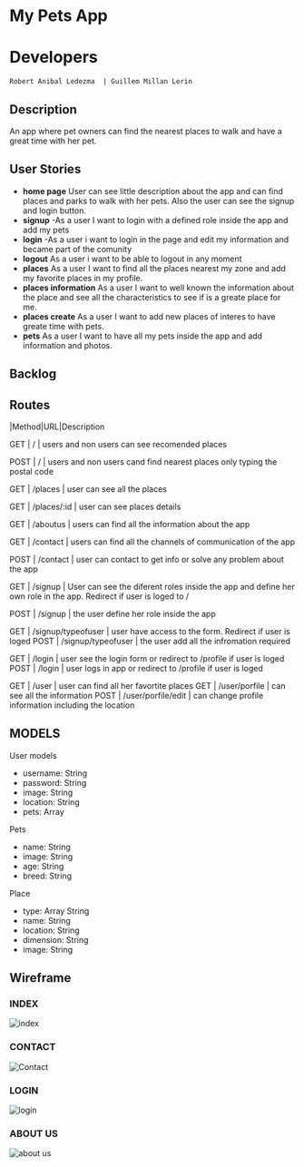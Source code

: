 # My Pets App
# Developers
    Robert Anibal Ledezma  | Guillem Millan Lerin

## Description
  An app where pet owners can find the nearest places to walk and have a great time with her pet. 

## User Stories
- **home page** User can see little description about the app and can find places and parks to walk with her pets. Also the user can see the signup and login button.
- **signup** -As a user I want to login with a defined role inside the app and add my pets
- **login** -As a user i want to login in the page and edit my information and became part of the comunity
- **logout** As a user i want to be able to logout in any moment 
- **places** As a user I want to find all the places nearest my zone and add my favorite places in my profile.
- **places information** As a user I want to well known the information about the place and see all the characteristics to see if is a greate place for me.
- **places create** As a user I want to add new places of interes to have greate time with pets.
- **pets** As a user I want to have all my pets inside the app and add information and photos. 


## Backlog

## Routes
|Method|URL|Description

GET | / |  users and non users can see recomended places

POST | / |  users and non users cand find nearest places only typing the postal code  

GET | /places | user can see all the places

GET | /places/:id | user can see places details

GET | /aboutus | users can find all the information about the app 

GET | /contact | users can find all the channels of communication of the app

POST | /contact |  user can contact to get info or solve any problem about the app

GET | /signup | User can  see the diferent roles inside the app and define her own role in the app. Redirect if user is loged to /

POST | /signup | the user define her role inside the app

GET | /signup/typeofuser |  user have access to the form. Redirect if user is loged
POST | /signup/typeofuser | the user add all the infromation required 



GET | /login | user see the login form or redirect to /profile if user is loged
POST | /login | user logs in app or redirect to /profile if user is loged


GET | /user | user can find all her favortite places
GET | /user/porfile | can see all the information
POST | /user/porfile/edit | can change profile information including the location



## MODELS

User models
- username: String
- password: String
- image: String
- location: String
- pets: Array

Pets 
- name: String
- image: String
- age: String
- breed: String

Place
- type: Array String 
- name: String
- location: String
- dimension: String
- image: String


## Wireframe
### INDEX
![index](https://raw.githubusercontent.com/guillemmillan/mypetapp/master/wireframe/Index.jpg)

### CONTACT
![Contact](https://raw.githubusercontent.com/guillemmillan/mypetapp/master/wireframe/CONTACT.jpg)
### LOGIN
![login](https://raw.githubusercontent.com/guillemmillan/mypetapp/master/wireframe/Login.jpg)

### ABOUT US
![about us](https://raw.githubusercontent.com/guillemmillan/mypetapp/master/wireframe/About%20Us.jpg)








